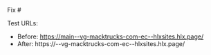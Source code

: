 Fix #<gh-issue-id>

Test URLs:
- Before: https://main--vg-macktrucks-com-ec--hlxsites.hlx.page/
- After: https://<branch>--vg-macktrucks-com-ec--hlxsites.hlx.page/
